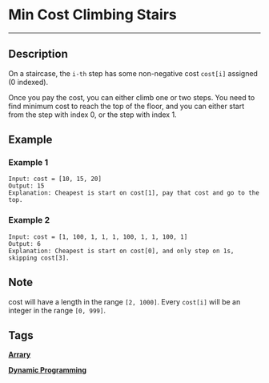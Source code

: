 # Min Cost Climbing Stairs
-----
## Description
On a staircase, the ```i-th``` step has some non-negative cost ```cost[i]``` assigned (0 indexed).

Once you pay the cost, you can either climb one or two steps. You need to find minimum cost to reach the top of the floor, and you can either start from the step with index 0, or the step with index 1.

## Example
### Example 1
```
Input: cost = [10, 15, 20]
Output: 15
Explanation: Cheapest is start on cost[1], pay that cost and go to the top.
```
### Example 2
```
Input: cost = [1, 100, 1, 1, 1, 100, 1, 1, 100, 1]
Output: 6
Explanation: Cheapest is start on cost[0], and only step on 1s, skipping cost[3].
```
## Note
cost will have a length in the range ```[2, 1000]```.
Every ```cost[i]``` will be an integer in the range ```[0, 999]```.

## Tags
**[Arrary](https://leetcode.com/tag/array)**

**[Dynamic Programming](https://leetcode.com/tag/dynamic-programming)**
